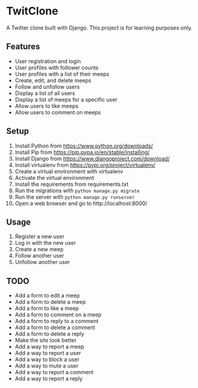 # TwitClone
A Twitter clone built with Django. This project is for learning purposes only.

## Features

* User registration and login
* User profiles with follower counts
* User profiles with a list of their meeps
* Create, edit, and delete meeps
* Follow and unfollow users
* Display a list of all users
* Display a list of meeps for a specific user
* Allow users to like meeps
* Allow users to comment on meeps

## Setup

1. Install Python from https://www.python.org/downloads/
2. Install Pip from https://pip.pypa.io/en/stable/installing/
3. Install Django from https://www.djangoproject.com/download/
4. Install virtualenv from https://pypi.org/project/virtualenv/
5. Create a virtual environment with virtualenv
6. Activate the virtual environment
7. Install the requirements from requirements.txt
8. Run the migrations with `python manage.py migrate`
9. Run the server with `python manage.py runserver`
10. Open a web browser and go to http://localhost:8000/

## Usage

1. Register a new user
2. Log in with the new user
3. Create a new meep
4. Follow another user
5. Unfollow another user

## TODO

* Add a form to edit a meep
* Add a form to delete a meep
* Add a form to like a meep
* Add a form to comment on a meep
* Add a form to reply to a comment
* Add a form to delete a comment
* Add a form to delete a reply
* Make the site look better
* Add a way to report a meep
* Add a way to report a user
* Add a way to block a user
* Add a way to mute a user
* Add a way to report a comment
* Add a way to report a reply
